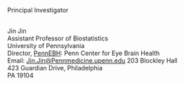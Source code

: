 Principal Investigator <br /><br />

Jin Jin <br />
Assistant Professor of Biostatistics <br />
University of Pennsylvania <br />
Director, [PennEBH](https://www.cceb.med.upenn.edu/pennebh): Penn Center for Eye Brain Health <br />
Email: <a href = "mailto: Jin.Jin@Pennmedicine.upenn.edu">Jin.Jin@Pennmedicine.upenn.edu</a>
203 Blockley Hall <br />
423 Guardian Drive, Philadelphia <br />
PA 19104 <br />
